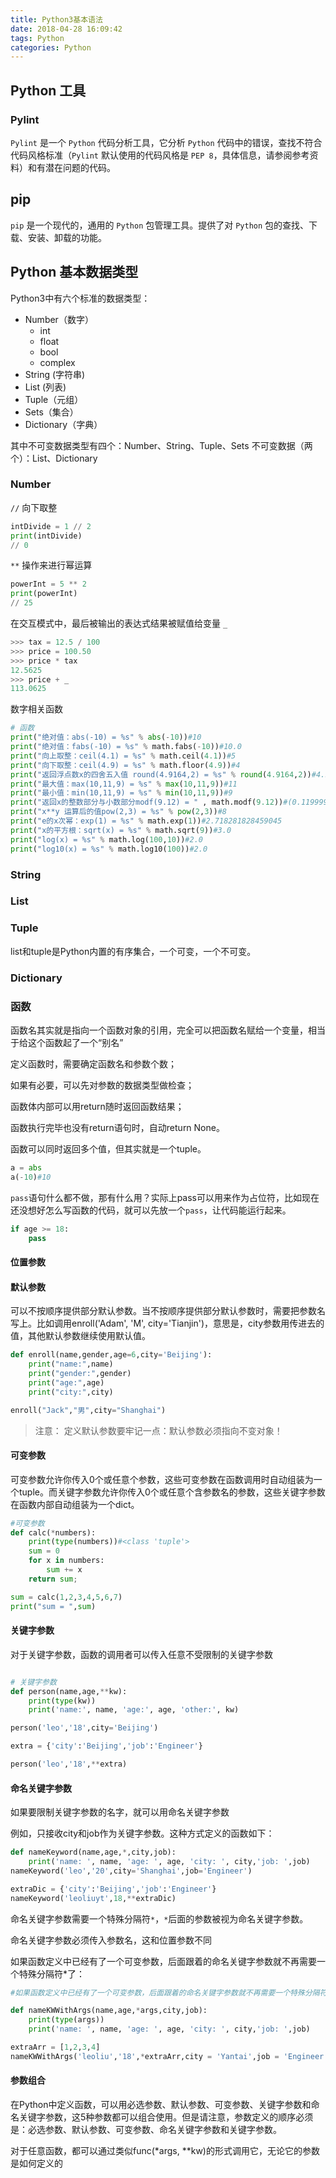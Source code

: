 ```yaml
---
title: Python3基本语法
date: 2018-04-28 16:09:42
tags: Python
categories: Python
---
```


## Python 工具

### Pylint

`Pylint` 是一个 `Python` 代码分析工具，它分析 `Python` 代码中的错误，查找不符合代码风格标准（`Pylint` 默认使用的代码风格是 `PEP 8`，具体信息，请参阅参考资料）和有潜在问题的代码。

## pip

`pip` 是一个现代的，通用的 `Python` 包管理工具。提供了对 `Python` 包的查找、下载、安装、卸载的功能。

## Python 基本数据类型

Python3中有六个标准的数据类型：

- Number（数字）
    - int
    - float
    - bool
    - complex
- String (字符串)
- List (列表)
- Tuple（元组）
- Sets（集合）
- Dictionary（字典）

其中不可变数据类型有四个：Number、String、Tuple、Sets
不可变数据（两个）：List、Dictionary

### Number

`//` 向下取整

```python
intDivide = 1 // 2
print(intDivide) 
// 0
```

`**` 操作来进行幂运算
 

```python
powerInt = 5 ** 2
print(powerInt)
// 25
```

在交互模式中，最后被输出的表达式结果被赋值给变量 `_` 

```python
>>> tax = 12.5 / 100
>>> price = 100.50
>>> price * tax
12.5625
>>> price + _
113.0625
```

数字相关函数

```python
# 函数
print("绝对值：abs(-10) = %s" % abs(-10))#10
print("绝对值：fabs(-10) = %s" % math.fabs(-10))#10.0
print("向上取整：ceil(4.1) = %s" % math.ceil(4.1))#5
print("向下取整：ceil(4.9) = %s" % math.floor(4.9))#4
print("返回浮点数x的四舍五入值 round(4.9164,2) = %s" % round(4.9164,2))#4.92
print("最大值：max(10,11,9) = %s" % max(10,11,9))#11
print("最小值：min(10,11,9) = %s" % min(10,11,9))#9
print("返回x的整数部分与小数部分modf(9.12) = " , math.modf(9.12))#(0.11999999999999922, 9.0)
print("x**y 运算后的值pow(2,3) = %s" % pow(2,3))#8
print("e的x次幂：exp(1) = %s" % math.exp(1))#2.718281828459045
print("x的平方根：sqrt(x) = %s" % math.sqrt(9))#3.0
print("log(x) = %s" % math.log(100,10))#2.0
print("log10(x) = %s" % math.log10(100))#2.0
```

### String

### List

### Tuple

list和tuple是Python内置的有序集合，一个可变，一个不可变。

### Dictionary

### 函数

函数名其实就是指向一个函数对象的引用，完全可以把函数名赋给一个变量，相当于给这个函数起了一个“别名”

定义函数时，需要确定函数名和参数个数；

如果有必要，可以先对参数的数据类型做检查；

函数体内部可以用return随时返回函数结果；

函数执行完毕也没有return语句时，自动return None。

函数可以同时返回多个值，但其实就是一个tuple。

```python
a = abs
a(-10)#10
```

`pass`语句什么都不做，那有什么用？实际上pass可以用来作为占位符，比如现在还没想好怎么写函数的代码，就可以先放一个`pass`，让代码能运行起来。

```python
if age >= 18:
    pass
```

#### 位置参数


#### 默认参数

可以不按顺序提供部分默认参数。当不按顺序提供部分默认参数时，需要把参数名写上。比如调用enroll('Adam', 'M', city='Tianjin')，意思是，city参数用传进去的值，其他默认参数继续使用默认值。

```python
def enroll(name,gender,age=6,city='Beijing'):
    print("name:",name)
    print("gender:",gender)
    print("age:",age)
    print("city:",city)

enroll("Jack","男",city="Shanghai")
```

>注意：
>定义默认参数要牢记一点：默认参数必须指向不变对象！

#### 可变参数
可变参数允许你传入0个或任意个参数，这些可变参数在函数调用时自动组装为一个tuple。而关键字参数允许你传入0个或任意个含参数名的参数，这些关键字参数在函数内部自动组装为一个dict。

```python
#可变参数
def calc(*numbers):
    print(type(numbers))#<class 'tuple'>
    sum = 0
    for x in numbers:
        sum += x
    return sum;

sum = calc(1,2,3,4,5,6,7)
print("sum = ",sum)
```
#### 关键字参数

对于关键字参数，函数的调用者可以传入任意不受限制的关键字参数

```python

# 关键字参数
def person(name,age,**kw):
    print(type(kw))
    print('name:', name, 'age:', age, 'other:', kw)

person('leo','18',city='Beijing')

extra = {'city':'Beijing','job':'Engineer'}

person('leo','18',**extra)
```

#### 命名关键字参数

如果要限制关键字参数的名字，就可以用命名关键字参数

例如，只接收city和job作为关键字参数。这种方式定义的函数如下：

```python
def nameKeyword(name,age,*,city,job):
    print('name: ', name, 'age: ', age, 'city: ', city,'job: ',job)
nameKeyword('leo','20',city='Shanghai',job='Engineer')

extraDic = {'city':'Beijing','job':'Engineer'}
nameKeyword('leoliuyt',18,**extraDic)
```
命名关键字参数需要一个特殊分隔符`*`，`*`后面的参数被视为命名关键字参数。

命名关键字参数必须传入参数名，这和位置参数不同

如果函数定义中已经有了一个可变参数，后面跟着的命名关键字参数就不再需要一个特殊分隔符*了：

```python
#如果函数定义中已经有了一个可变参数，后面跟着的命名关键字参数就不再需要一个特殊分隔符*了：

def nameKWWithArgs(name,age,*args,city,job):
    print(type(args))
    print('name: ', name, 'age: ', age, 'city: ', city,'job: ',job)

extraArr = [1,2,3,4]
nameKWWithArgs('leoliu','18',*extraArr,city = 'Yantai',job = 'Engineer')
```

#### 参数组合

在Python中定义函数，可以用必选参数、默认参数、可变参数、关键字参数和命名关键字参数，这5种参数都可以组合使用。但是请注意，参数定义的顺序必须是：必选参数、默认参数、可变参数、命名关键字参数和关键字参数。

对于任意函数，都可以通过类似func(*args, **kw)的形式调用它，无论它的参数是如何定义的